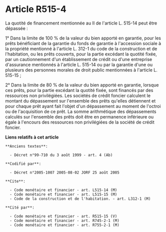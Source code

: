 # Article R515-4

La quotité de financement mentionnée au II de l'article L. 515-14 peut être dépassée :

1° Dans la limite de 100 % de la valeur du bien apporté en garantie, pour les prêts bénéficiant de la garantie du fonds de
garantie à l'accession sociale à la propriété mentionné à l'article L. 312-1 du code de la construction et de l'habitation,
ou les prêts couverts, pour la partie excédant la quotité fixée, par un cautionnement d'un établissement de crédit ou d'une
entreprise d'assurance mentionnés à l'article L. 515-14 ou par la garantie d'une ou plusieurs des personnes morales de droit
public mentionnées à l'article L. 515-15 ;

2° Dans la limite de 80 % de la valeur du bien apporté en garantie, lorsque ces prêts, pour la partie excédant la quotité
fixée, sont financés par des ressources non privilégiées. Les sociétés de crédit foncier calculent le montant du dépassement
sur l'ensemble des prêts qu'elles détiennent et pour chaque prêt ayant fait l'objet d'un dépassement au moment de l'octroi ou
de l'acquisition de ce prêt. La somme arithmétique des dépassements calculés sur l'ensemble des prêts doit être en permanence
inférieure ou égale à l'encours des ressources non privilégiées de la société de crédit foncier.

**Liens relatifs à cet article**

	**Anciens textes**:

	  - Décret n°99-710 du 3 août 1999 - art. 4 (Ab)

	**Codifié par**:

	  - Décret n°2005-1007 2005-08-02 JORF 25 août 2005

	**Cite**:

	  - Code monétaire et financier - art. L515-14 (M)
	  - Code monétaire et financier - art. L515-15 (M)
	  - Code de la construction et de l'habitation. - art. L312-1 (M)

	**Cité par**:

	  - Code monétaire et financier - art. R515-15 (V)
	  - Code monétaire et financier - art. R745-2-1 (M)
	  - Code monétaire et financier - art. R755-2-1 (M)
